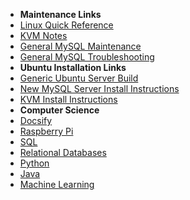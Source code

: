 - **Maintenance Links**
 - [Linux Quick Reference](/ubuntu/linux_notes)
 - [KVM Notes](/ubuntu/package_operations/kvm_notes)
 - [General MySQL Maintenance](/ubuntu/package_operations/mysql_maintenance)
 - [General MySQL Troubleshooting](/ubuntu/package_operations/mysql_troubleshooting)
- **Ubuntu Installation Links**
 - [Generic Ubuntu Server Build](/ubuntu/server_build) 
 - [New MySQL Server Install Instructions](/ubuntu/package_install/mysql_install)
 - [KVM Install Instructions](/ubuntu/package_install/kvm_install)
- **Computer Science**
 - [Docsify](/learn_to_code/docsify/)
 - [Raspberry Pi](/learn_to_code/raspberry_pi/) 
 - [SQL](/learn_to_code/relational_databases/sql)
 - [Relational Databases](/learn_to_code/relational_databases/)
 - [Python](/learn_to_code/python/)
 - [Java](/learn_to_code/java/)
 - [Machine Learning](/learn_to_code/machine_learning/) 

